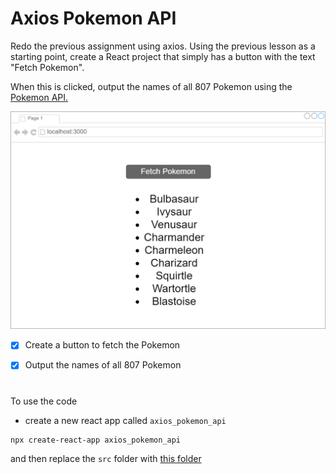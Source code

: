 # Axios Pokemon API

Redo the previous assignment using axios. Using the previous lesson as a starting point, create a React project that simply has a button with the text "Fetch Pokemon".

When this is clicked, output the names of all 807 Pokemon using the [Pokemon API. ](https://pokeapi.co)

![](Pokemon.png)

- [x] Create a button to fetch the Pokemon

- [x] Output the names of all 807 Pokemon

#

To use the code
- create a new react app called ``axios_pokemon_api `` 

```
npx create-react-app axios_pokemon_api
```

and then replace the ``src`` folder with [this folder](https://github.com/M-Aziza/MERN_Stack/tree/main/Axios%20Pekemon%20API/src)

